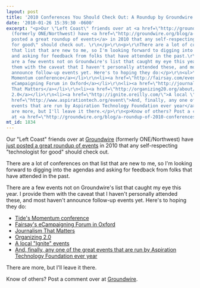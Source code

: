 ```yaml
---
layout: post
title: '2010 Conferences You Should Check Out: A Roundup by Groundwire'
date: '2010-01-26 15:39:30 -0600'
excerpt: "<p>Our \"Left Coast\" friends over at <a href=\"http://groundwire.org\">Groundwire</a>
  (formerly ONE/Northwest) have <a href=\"http://groundwire.org/blog/a-roundup-of-2010-conferences\">just
  posted a great roundup of events</a> in 2010 that any self-respecting \"technologist
  for good\" should check out. \r\n</p>\r\n<p>\r\nThere are a lot of conferences on
  that list that are new to me, so I'm looking forward to digging into the agendas
  and asking for feedback from folks that have attended in the past.\r\n</p>\r\n<p>There
  are a few events not on Groundwire's list that caught my eye this year. I provide
  them with the caveat that I haven't personally attended these, and most haven't
  announce follow-up events yet. Here's to hoping they do:</p>\r\n<ul>\r\n<li><a href=\"http://www.momentumconference.org/conference/index.html\">Tide's
  Momentum conference</a></li>\r\n<li><a href=\"http://fairsay.com/events/ecampaigning-forum/2009/front-page\">Fairsay's
  eCampaigning Forum in Oxford</a></li>\r\n<li><a href=\"http://journalismthatmatters.org/content/about-journalism-matters\">Journalism
  That Matters</a></li>\r\n<li><a href=\"http://organizing20.org/about/\">Organizing
  2.0</a></li>\r\n<li><a href=\"http://ignite.oreilly.com/\">A local \"Ignite\" events</a></li>\r\n<li><a
  href=\"http://www.aspirationtech.org/event\">And, finally, any one of the great
  events that are run by Aspiration Technology Foundation ever year</a></li>\r\n</ul>\r\n<p>There
  are more, but I'll leave it there.</p>\r\n<p>Know of others? Post a comment over
  at <a href=\"http://groundwire.org/blog/a-roundup-of-2010-conferences\">Groundwire</a>."
mt_id: 1834
---
```

<p>Our "Left Coast" friends over at <a href="http://groundwire.org">Groundwire</a> (formerly ONE/Northwest) have <a href="http://groundwire.org/blog/a-roundup-of-2010-conferences">just posted a great roundup of events</a> in 2010 that any self-respecting "technologist for good" should check out. 
</p>
<p>
There are a lot of conferences on that list that are new to me, so I'm looking forward to digging into the agendas and asking for feedback from folks that have attended in the past.
</p>
<p>There are a few events not on Groundwire's list that caught my eye this year. I provide them with the caveat that I haven't personally attended these, and most haven't announce follow-up events yet. Here's to hoping they do:</p>
<ul>
<li><a href="http://www.momentumconference.org/conference/index.html">Tide's Momentum conference</a></li>
<li><a href="http://fairsay.com/events/ecampaigning-forum/2009/front-page">Fairsay's eCampaigning Forum in Oxford</a></li>
<li><a href="http://journalismthatmatters.org/content/about-journalism-matters">Journalism That Matters</a></li>
<li><a href="http://organizing20.org/about/">Organizing 2.0</a></li>
<li><a href="http://ignite.oreilly.com/">A local "Ignite" events</a></li>
<li><a href="http://www.aspirationtech.org/event">And, finally, any one of the great events that are run by Aspiration Technology Foundation ever year</a></li>
</ul>
<p>There are more, but I'll leave it there.</p>
<p>Know of others? Post a comment over at <a href="http://groundwire.org/blog/a-roundup-of-2010-conferences">Groundwire</a>.
<!--break-->
